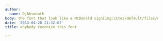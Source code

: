 ```yaml
---
author:
  name: Djhbsmooth
body: the font that look like a McDonald sign[img:sites/default/files/old-images/428053_165263453585026_459094191_n_4789.png]
date: '2013-04-28 21:32:07'
title: anybody reconize this font

---
```

